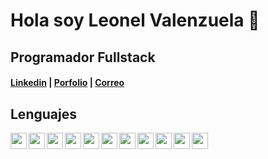 # Hola soy Leonel Valenzuela 👋
## Programador Fullstack

#### [Linkedin](https://www.linkedin.com/in/leonel-valenzuela-65aa462b4/ "Linkedin") | [Porfolio](https://leonidasvalen.github.io/Portfolio/ "Porfolio") | [Correo](mailto:leon.alberto4502@gmail.com "Correo")

## Lenguajes
<div style="display: flex; gap:3px;">
<img src="https://leonidasvalen.github.io/Portfolio/icons/html-5.png" height=26 width=26>
<img src="https://leonidasvalen.github.io/Portfolio/icons/css-3.png" height=26 width=26>
<img src="https://leonidasvalen.github.io/Portfolio/icons/js.png" height=26 width=26>
<img src="https://leonidasvalen.github.io/Portfolio/icons/typescript.png" height=26 width=26>
<img src="https://leonidasvalen.github.io/Portfolio/icons/php.png" height=26 width=26>
<img src="https://leonidasvalen.github.io/Portfolio/icons/mysql.png" height=26 width=26>
<img src="https://leonidasvalen.github.io/Portfolio/icons/mongodb.png" height=26 width=26>
<img src="https://leonidasvalen.github.io/Portfolio/icons/react.png" height=26 width=26>
<img src="https://leonidasvalen.github.io/Portfolio/icons/nodejs.png" height=26 width=26>
<img src="https://leonidasvalen.github.io/Portfolio/icons/express2.png" height=26 width=26>
<img src="https://leonidasvalen.github.io/Portfolio/icons/vitejs.png" height=26 width=26>
</div>

